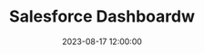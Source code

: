 ---
layout: inner
position: right
title: 'Salesforce Dashboardw'
date: 2023-08-17 12:00:00
categories: development
tags: Excel
featured_image: '/img/posts/Salesforce_dash.png'
project_link: 'https://1drv.ms/x/s!AufPuRU8i6WigR5JB5PdfzZoyw7j'
button_icon: 'bar-chart'
button_text: 'Visit Project'
lead_text: 'Excel dashboard covering income statement data and stock price dynamics from 2018 till 2023'
---